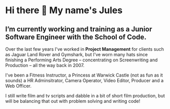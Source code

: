 <h1>Hi there 👋 My name's Jules</h1>


<h2>I’m currently working and training as a Junior Software Engineer with the School of Code.</h2>

Over the last few years I've worked in <strong>Project Management</strong> for clients such as Jaguar Land Rover and Gymshark, but I've worn many hats since finishing a Performing Arts Degree – concentrating on Screenwriting and Production – all the way back in 2007. 

I've been a Fitness Instructor, a Princess at Warwick Castle (not as fun as it sounds) a HR Adminsitrator, Camera Operator, Video Editor, Producer and a Web Officer. 

I still write film and tv scripts and dabble in a bit of short film production, but will be balancing that out with problem solving and writing code! 

<!---
julesgsmith/julesgsmith is a ✨ special ✨ repository because its `README.md` (this file) appears on your GitHub profile.
You can click the Preview link to take a look at your changes.
--->
